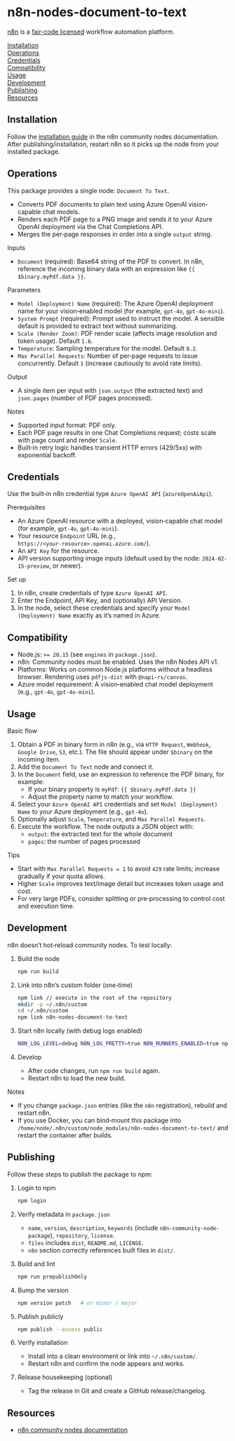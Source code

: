 # n8n-nodes-document-to-text

[n8n](https://n8n.io/) is a [fair-code licensed](https://docs.n8n.io/reference/license/) workflow automation platform.

[Installation](#installation)  
[Operations](#operations)  
[Credentials](#credentials) <!-- delete if no auth needed -->  
[Compatibility](#compatibility)  
[Usage](#usage)  
[Development](#development)  
[Publishing](#publishing)  
[Resources](#resources)

## Installation

Follow the [installation guide](https://docs.n8n.io/integrations/community-nodes/installation/) in the n8n community nodes documentation. After publishing/installation, restart n8n so it picks up the node from your installed package.

## Operations

This package provides a single node: `Document To Text`.

- Converts PDF documents to plain text using Azure OpenAI vision-capable chat models.
- Renders each PDF page to a PNG image and sends it to your Azure OpenAI deployment via the Chat Completions API.
- Merges the per‑page responses in order into a single `output` string.

Inputs

- `Document` (required): Base64 string of the PDF to convert. In n8n, reference the incoming binary data with an expression like `{{ $binary.myPdf.data }}`.

Parameters

- `Model (Deployment) Name` (required): The Azure OpenAI deployment name for your vision‑enabled model (for example, `gpt-4o`, `gpt-4o-mini`).
- `System Prompt` (required): Prompt used to instruct the model. A sensible default is provided to extract text without summarizing.
- `Scale (Render Zoom)`: PDF render scale (affects image resolution and token usage). Default `1.6`.
- `Temperature`: Sampling temperature for the model. Default `0.2`.
- `Max Parallel Requests`: Number of per‑page requests to issue concurrently. Default `1` (increase cautiously to avoid rate limits).

Output

- A single item per input with `json.output` (the extracted text) and `json.pages` (number of PDF pages processed).

Notes

- Supported input format: PDF only.
- Each PDF page results in one Chat Completions request; costs scale with page count and render `Scale`.
- Built‑in retry logic handles transient HTTP errors (429/5xx) with exponential backoff.

## Credentials

Use the built‑in n8n credential type `Azure OpenAI API` (`azureOpenAiApi`).

Prerequisites

- An Azure OpenAI resource with a deployed, vision‑capable chat model (for example, `gpt-4o`, `gpt-4o-mini`).
- Your resource `Endpoint` URL (e.g., `https://<your‑resource>.openai.azure.com/`).
- An `API Key` for the resource.
- API version supporting image inputs (default used by the node: `2024-02-15-preview`, or newer).

Set up

1. In n8n, create credentials of type `Azure OpenAI API`.
2. Enter the Endpoint, API Key, and (optionally) API Version.
3. In the node, select these credentials and specify your `Model (Deployment) Name` exactly as it’s named in Azure.

## Compatibility

- Node.js: `>= 20.15` (see `engines` in `package.json`).
- n8n: Community nodes must be enabled. Uses the n8n Nodes API v1.
- Platforms: Works on common Node.js platforms without a headless browser. Rendering uses `pdfjs-dist` with `@napi-rs/canvas`.
- Azure model requirement: A vision‑enabled chat model deployment (e.g., `gpt-4o`, `gpt-4o-mini`).

## Usage

Basic flow

1. Obtain a PDF in binary form in n8n (e.g., via `HTTP Request`, `Webhook`, `Google Drive`, `S3`, etc.). The file should appear under `$binary` on the incoming item.
2. Add the `Document To Text` node and connect it.
3. In the `Document` field, use an expression to reference the PDF binary, for example:
   - If your binary property is `myPdf`: `{{ $binary.myPdf.data }}`
   - Adjust the property name to match your workflow.
4. Select your `Azure OpenAI API` credentials and set `Model (Deployment) Name` to your Azure deployment (e.g., `gpt-4o`).
5. Optionally adjust `Scale`, `Temperature`, and `Max Parallel Requests`.
6. Execute the workflow. The node outputs a JSON object with:
   - `output`: the extracted text for the whole document
   - `pages`: the number of pages processed

Tips

- Start with `Max Parallel Requests = 1` to avoid `429` rate limits; increase gradually if your quota allows.
- Higher `Scale` improves text/image detail but increases token usage and cost.
- For very large PDFs, consider splitting or pre‑processing to control cost and execution time.

## Development

n8n doesn’t hot‑reload community nodes. To test locally:

1. Build the node

   ```bash
   npm run build
   ```

2. Link into n8n’s custom folder (one‑time)

   ```bash
   npm link // execute in the root of the repository
   mkdir -p ~/.n8n/custom
   cd ~/.n8n/custom
   npm link n8n-nodes-document-to-text
   ```

3. Start n8n locally (with debug logs enabled)

   ```bash
   N8N_LOG_LEVEL=debug N8N_LOG_PRETTY=true N8N_RUNNERS_ENABLED=true npx -y n8n
   ```

4. Develop
   - After code changes, run `npm run build` again.
   - Restart n8n to load the new build.

Notes

- If you change `package.json` entries (like the `n8n` registration), rebuild and restart n8n.
- If you use Docker, you can bind‑mount this package into `/home/node/.n8n/custom/node_modules/n8n-nodes-document-to-text/` and restart the container after builds.

## Publishing

Follow these steps to publish the package to npm:

1. Login to npm

   ```bash
   npm login
   ```

2. Verify metadata in `package.json`
   - `name`, `version`, `description`, `keywords` (include `n8n-community-node-package`), `repository`, `license`.
   - `files` includes `dist`, `README.md`, `LICENSE`.
   - `n8n` section correctly references built files in `dist/`.

3. Build and lint

   ```bash
   npm run prepublishOnly
   ```

4. Bump the version

   ```bash
   npm version patch   # or minor / major
   ```

5. Publish publicly

   ```bash
   npm publish --access public
   ```

6. Verify installation
   - Install into a clean environment or link into `~/.n8n/custom/`.
   - Restart n8n and confirm the node appears and works.

7. Release housekeeping (optional)
   - Tag the release in Git and create a GitHub release/changelog.

## Resources

- [n8n community nodes documentation](https://docs.n8n.io/integrations/#community-nodes)
